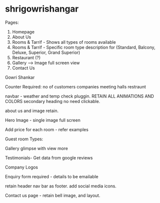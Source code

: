 # shrigowrishangar


Pages:
1. Homepage
2. About Us
3. Rooms & Tarrif - Shows all types of rooms available
4. Rooms & Tarrif - Specific room type description for (Standard, Balcony, Deluxe, Superior, Grand Superior)
5. Restaurant (?)
6. Gallery --> Image full screen view
7. Contact Us



Gowri Shankar

Counter Required: 
no of customers
companies
meeting halls
restraunt

navbar - weather and temp check pluggin. RETAIN ALL ANIMATIONS AND COLORS
secondary heading no need clickable.

about us and image retain.

Hero Image - single image full screen

Add price for each room - refer examples


Guest room Types:


Gallery glimpse with view more



Testimonials- Get data from google reviews


Company Logos 

Enquiry form required - details to be emailable


retain header nav bar as footer. add social media icons.


Contact us page - retain bell image, and layout.


